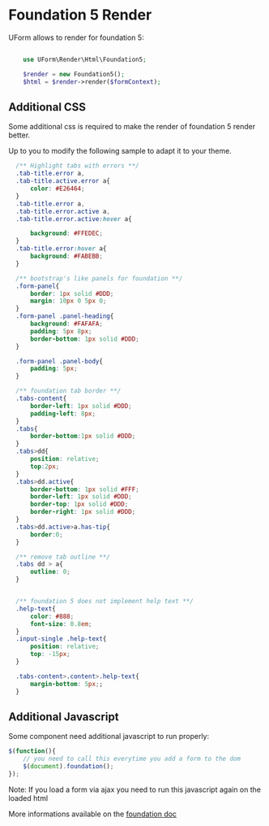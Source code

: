 Foundation 5 Render
==================

UForm allows to render for foundation 5:

```php

    use UForm\Render\Html\Foundation5;

    $render = new Foundation5();
    $html = $render->render($formContext);

```


Additional CSS
--------------

Some additional css is required to make the render of foundation 5 render better.

Up to you to modify the following sample to adapt it to your theme.


```css
  /** Highlight tabs with errors **/
  .tab-title.error a,
  .tab-title.active.error a{
      color: #E26464;
  }
  .tab-title.error a,
  .tab-title.error.active a,
  .tab-title.error.active:hover a{

      background: #FFEDEC;
  }
  .tab-title.error:hover a{
      background: #FABEBB;
  }

  /** bootstrap's like panels for foundation **/
  .form-panel{
      border: 1px solid #DDD;
      margin: 10px 0 5px 0;
  }
  .form-panel .panel-heading{
      background: #FAFAFA;
      padding: 5px 8px;
      border-bottom: 1px solid #DDD;
  }

  .form-panel .panel-body{
      padding: 5px;
  }

  /** foundation tab border **/
  .tabs-content{
      border-left: 1px solid #DDD;
      padding-left: 8px;
  }
  .tabs{
      border-bottom:1px solid #DDD;
  }
  .tabs>dd{
      position: relative;
      top:2px;
  }
  .tabs>dd.active{
      border-bottom: 1px solid #FFF;
      border-left: 1px solid #DDD;
      border-top: 1px solid #DDD;
      border-right: 1px solid #DDD;
  }
  .tabs>dd.active>a.has-tip{
      border:0;
  }

  /** remove tab outline **/
  .tabs dd > a{
      outline: 0;
  }


  /** foundation 5 does not implement help text **/
  .help-text{
      color: #888;
      font-size: 0.8em;
  }
  .input-single .help-text{
      position: relative;
      top: -15px;
  }

  .tabs-content>.content>.help-text{
      margin-bottom: 5px;;
  }

```

Additional Javascript
---------------------

Some component need additional javascript to run properly:

```js
$(function(){
    // you need to call this everytime you add a form to the dom
    $(document).foundation();
});
```

Note: If you load a form via ajax you need to run this javascript again on the loaded html

More informations available on the [foundation doc](http://foundation.zurb.com/docs/javascript.html)

